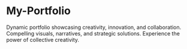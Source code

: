 # My-Portfolio
Dynamic portfolio showcasing creativity, innovation, and collaboration. Compelling visuals, narratives, and strategic solutions. Experience the power of collective creativity.
